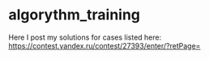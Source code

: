 # algorythm_training
Here I post my solutions for cases listed here: https://contest.yandex.ru/contest/27393/enter/?retPage=
